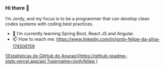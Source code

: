 ### Hi there 👋

<!--
**jordyfelipe/jordyfelipe** is a ✨ _special_ ✨ repository because its `README.md` (this file) appears on your GitHub profile.

Here are some ideas to get you started:

- 🔭 I’m currently working on ...
- 🌱 I’m currently learning ...
- 👯 I’m looking to collaborate on ...
- 🤔 I’m looking for help with ...
- 💬 Ask me about ...
- 📫 How to reach me: ...
- 😄 Pronouns: ...
- ⚡ Fun fact: ...
-->
I’m Jordy, and my focus is to be a programmer that can develop clean codes systems with coding best practices.

- 🌱 I’m currently learning Spring Boot, React JS and Angular.
- 📫 How to reach me: https://www.linkedin.com/in/jordy-felipe-da-silva-174506159

[![Estatísticas do GitHub do Anurag](https://github-readme-stats.vercel.app/api ?username=jordyfelipe )](https://github.com/anuraghazra/github-readme-stats)

